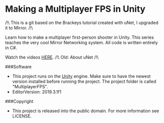 Making a Multiplayer FPS in Unity
========

/!\ This is a git based on the Brackeys tutorial created with uNet, I upgraded it to Mirror. /!\

Learn how to make a multiplayer first-person shooter in Unity. This series teaches the very cool Mirror Networking system. All code is written entirely in C#.

Watch the videos [HERE](https://www.youtube.com/playlist?list=PLPV2KyIb3jR5PhGqsO7G4PsbEC_Al-kPZ). /!\ Old: About uNet /!\

###Software
- This project runs on the [Unity](http://unity3d.com) engine. Make sure to have the newest version installed before running the project. The project folder is called "MultiplayerFPS".
- EditorVersion: 2019.3.1f1

###Copyright
- This project is released into the public domain. For more information see LICENSE.
